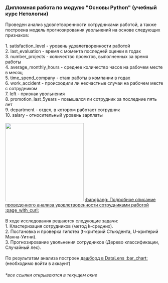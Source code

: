 <h3> Дипломная работа по модулю "Основы Python" (учебный курс Нетологии) </h3>
Проведен анализ удовлетворенности сотрудниками работой, а также построена модель прогнозирования увольнений на основе следующих признаков:<br>
<br>
1. satisfaction_level - уровень удовлетворенности работой <br>
2. last_evaluation - время с момента последней оценки в годах <br>
3. number_projects - количество проектов, выполненных за время работы <br>
4. average_monthly_hours - среднее количество часов на рабочем месте в месяц <br>
5. time_spend_company - стаж работы в компании в годах <br>
6. work_accident - происходили ли несчастные случаи на рабочем месте с сотрудником <br>
7. left - признак увольнения <br>
8. promotion_last_5years - повышался ли сотрудник за последние пять лет <br>
9. department - отдел, в котором работает сотрудник <br>
10. salary - относительный уровень зарплаты <br>
<br>
<img src="https://user-images.githubusercontent.com/63310859/213919213-ff67d316-35ac-468a-a7ec-cc6d62259d59.jpg" height="250"/>
<a href="https://docs.google.com/document/d/1_z0sNM1jI5d9XAnMmxlPpkdzZhtOGSlYeajZi6fdkZA/edit?usp=sharing"> :bangbang: Подробное описание проведенного анализа удовлетворенности сотрудниками работой :page_with_curl: </a><br>
<br>
В ходе исследования решаются следующие задачи: <br>
1. Кластеризация сотрудников (метод k-средних). <br>
2. Постановка и проверка гипотез (t-критерий Стьюдента, U-критерий Манна-Уитни).<br>
3. Прогнозирование увольнения сотрудников (Дерево классификации, Случайный лес).<br>
<br>
По результатам анализа построен <a href="https://datalens.yandex.ru/762f6ry56m9gw-udovletvorennost-sotrudnikami-rabotoy-priznaki-uvolnen"> дашборд в DataLens :bar_chart: </a> (необходимо войти в аккаунт) <br>
<h6>*все ссылки открываются в текущем окне</h6>
